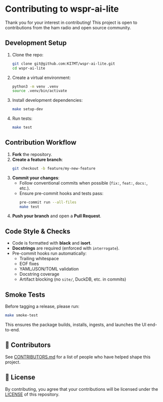 # Contributing to wspr-ai-lite

Thank you for your interest in contributing!
This project is open to contributions from the ham radio and open source community.

## Development Setup

1. Clone the repo:
   ```bash
   git clone git@github.com:KI7MT/wspr-ai-lite.git
   cd wspr-ai-lite
   ```

2. Create a virtual environment:
   ```bash
   python3 -m venv .venv
   source .venv/bin/activate
   ```

3. Install development dependencies:
   ```bash
   make setup-dev
   ```

4. Run tests:
   ```bash
   make test
   ```

## Contribution Workflow

1. **Fork** the repository.
2. **Create a feature branch**:
   ```bash
   git checkout -b feature/my-new-feature
   ```
3. **Commit your changes**:
   - Follow conventional commits when possible (`fix:`, `feat:`, `docs:`, etc.).
   - Ensure pre-commit hooks and tests pass:
     ```bash
     pre-commit run --all-files
     make test
     ```
4. **Push your branch** and open a **Pull Request**.

## Code Style & Checks

- Code is formatted with **black** and **isort**.
- **Docstrings** are required (enforced with `interrogate`).
- Pre-commit hooks run automatically:
  - Trailing whitespace
  - EOF fixes
  - YAML/JSON/TOML validation
  - Docstring coverage
  - Artifact blocking (no `site/`, DuckDB, etc. in commits)

## Smoke Tests

Before tagging a release, please run:

```bash
make smoke-test
```

This ensures the package builds, installs, ingests, and launches the UI end-to-end.

## 👥 Contributors

See [CONTRIBUTORS.md](CONTRIBUTORS.md) for a list of people who have helped shape this project.

## 📜 License

By contributing, you agree that your contributions will be licensed under the [LICENSE](LICENSE) of this repository.
